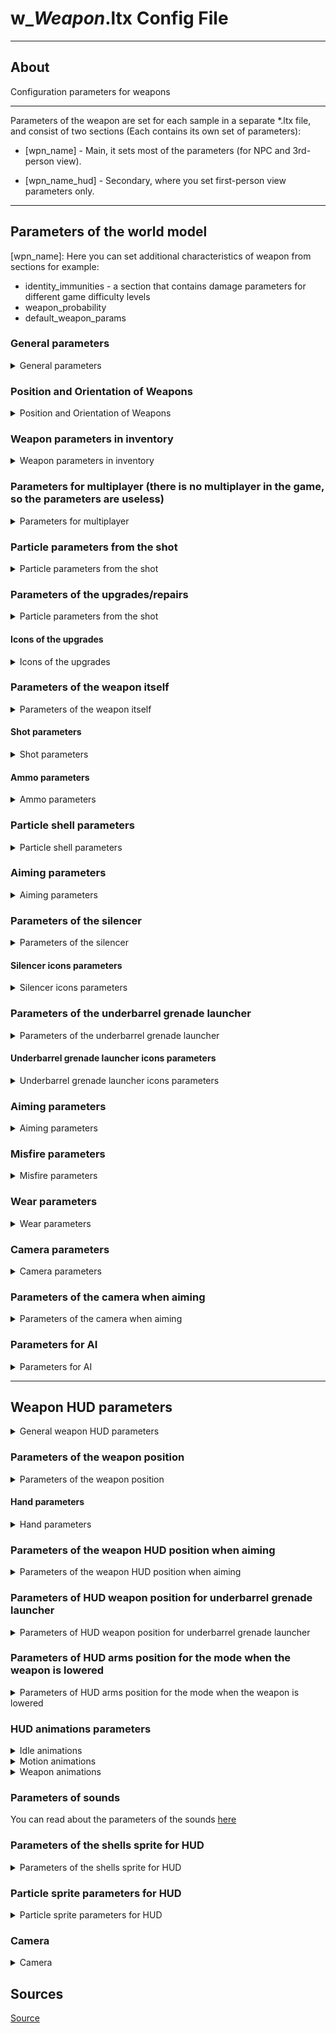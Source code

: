 # w_*Weapon*.ltx Config File

___

## About

Configuration parameters for weapons

___

Parameters of the weapon are set for each sample in a separate *.ltx file, and consist of two sections (Each contains its own set of parameters):

- [wpn_name] - Main, it sets most of the parameters (for NPC and 3rd-person view).

- [wpn_name_hud] - Secondary, where you set first-person view parameters only.

___

## Parameters of the world model

[wpn_name]: Here you can set additional characteristics of weapon from sections for example:

- identity_immunities - a section that contains damage parameters for different game difficulty levels
- weapon_probability
- default_weapon_params

### General parameters

<details>
    <summary>General parameters</summary>

| Parameter Name | Parameter Description | Example value | Parameter Possible Values and their descriptions |
---|---|---|---|
| GroupControlSection |  | spawn_group |  |
| $npc | use NPC of this weapon | on | on (Yes) - off (No) |
| $prefetch | preload queue | 8 |  |
| $spawn | the Weapon Directory in the Level Editor | "weapons\ak-74" | "weapons\ *wpn_name*" |
| scheduled | online/offline switch; Works only for "live" objects with AI | off | on (Yes) - off (No) |
| cform | parameter for dynamic objects; necessary for correct creation of the skeleton model | skeleton |  |
| parent_section |  | wpn_akm |  |
| class | engine weapon class | WP_AK74 | WP_BINOC <br>WP_KNIFE <br>WP_BM16 <br>WP_GROZA <br>WP_SVD <br>WP_AK74 <br>WP_LR300 <br>WP_HPSA <br>WP_PM <br>WP_RG6 <br>WP_RPG7 <br>WP_SHOTG <br>WP_ASHTG <br>WP_MAGAZ <br>WP_SVU <br>WP_USP45 <br>WP_VAL <br>WP_VINT <br>WP_WALTH W_STMGUN |
| animation_slot | animation slot number | 2 | 1 (pistol) <br>2 (automatic rifle) <br>3 (rifle, shotgun) <br>4 (RPG) <br>5 (knife) <br>7 (bolt, grenade) <br>8 (submachine gun with integrated underbarrel grenade launcher) <br>9 (Shotgun) <br>10 (Drum Gun) 13 (binoculars) |
| hand_dependence | determines whether the weapon will be taken with one or two hands | 1 | 0 (no hands) <br>1 (one hand) <br>2 (two hands) |
| single_handed | held with one hand | 0 | 0 (no) <br>1 (yes) |
| default_to_ruck | whether the weapon will be moved to the backpack instead of the slot when picked up | false | true (yes) <br>false (no) |
| sprint_allowed | this line means that you can run with the weapon | true | true (Yes) <br>false (No) |
| kind | The type of item to group into the appropriate section in the Item Spawner | w_rifle |  |
| cost | base price | 28780 | Specified in numbers |
| hud | section with parameters for the hud model of the weapon (1st person view) | wpn_akm_hud | Specifies the name of the section |
| visual | reference to the 3rd person model | dynamics\weapons\wpn_akm\wpn_akm.ogf | Specifies the path to the file |

</details>

### Position and Orientation of Weapons

<details>
    <summary>Position and Orientation of Weapons</summary>

| Parameter Name | Parameter Description | Example value | Parameter Possible Values and their descriptions |
---|---|---|---|
| position | position of the weapon in the hands of the NPC and the headspace when viewed from the 3rd person | -0.026, -0.175, 0.0 | x - left/+right, y + up/down, z - forward/+backward |
| orientation | orientation | how the weapon is rotated in the hands of the NPC and headgear, in the 3rd person view | 0, 0, 0 | x - left/+right, y + up/down, z - forward/+backward |
| fire_point | coordinates of the fire particle from the shot, in the 3rd person view | 0, 0.218, 0.656 | x - left/+right, y + up/down, z - forward/+backward |
| fire_point2 | Coordinates of the fire particle from the shot, when viewed from the 3rd person from the holster | 0, 0.161, 0.583 | x - left/+right, y + up/down, z - forward/+backward |
| strap_bone0 | the name of the first NPC model bone where the weapon is located when hidden | bip01_spine2 | Bone Name |
| strap_bone1 | The name of the second NPC model bone that holds the weapon when hidden | bip01_spine1 | Bone Name |
| strap_position | the position of the weapon on the NPC's back, when viewed from the third person | -0.26, -0.11, 0.25 | x - left/+right, y + up/down, z - forward/+backward |
| strap_orientation | how the weapon is rotated on the NPC's back in 3rd person view | -15, -9, 110 | x - left/+right, y + up/down, z - forward/+backward |

</details>

### Weapon parameters in inventory

<details>
    <summary>Weapon parameters in inventory</summary>

| Parameter name | Parameter description | Example value | Possible parameter values and their descriptions |
---|---|---|---|
| icons_texture |  |  |  |
| inv_grid_height | icon height | 2 | number of 50x50 pixels cells |
| inv_grid_width | icon width | 5 | number of 50x50 pixels cells |
| inv_grid_x | the coordinate of the upper left corner of the icon on a 50x50 pixel grid on the X axis | 35 | number of cells indented to the right |
| inv_grid_y | The coordinate of the upper left corner of the icon on a 50x50 pixel grid on the Y axis | 0 | number of cells indenting downward |
| inv_name | The name in the inventory | st_wpn_akm | Section name, in *.xml files included in the string_table section of gamedata\configs\localization.ltx |
| inv_name_short | short name in the inventory | st_wpn_akm | Section name, in *.xml files included in the string_table section of gamedata\configs\localization.ltx |
| inv_weight | the inventory weight of the unloaded weapon | 3.3 | The number is given in kilograms |
| description | Description in inventory | st_wpn_akm_descr | Section name, in *.xml files included in the string_table section of gamedata\configs\localization.ltx |
| slot | Inventory slot number | 2 | 0 (knife) <br>1 (gun) <br>2 (shotgun, machine gun, rifle, grenade launcher) <br>3 (grenade) <br>4 (binoculars) 5 (bolt) |

</details>

### Parameters for multiplayer (there is no multiplayer in the game, so the parameters are useless)

<details>
    <summary>Parameters for multiplayer</summary>

| Parameter Name | Parameter Description | Example value | Parameter Possible Values and their descriptions |
---|---|---|---|
| weapon_class | is used exclusively for the purchase menu in multiplayer | shotgun - assault_rifle - sniper_rifle - heavy_weapon |
| startup_ammo | startup amount of ammo in multiplayer | The number of rounds of ammunition is indicated |
| kill_msg_x | the coordinate of the upper left corner of the kill icon on the X axis |  |
| kill_msg_y | top-left corner coordinate of the kill icon on the Y axis | |
| kill_msg_width | the width of the kill icon | the value is specified in pixels |
| kill_msg_height | kill icon height | value in pixels |

</details>

### Particle parameters from the shot

<details>
    <summary>Particle parameters from the shot</summary>

| Parameter name | Parameter description | Example value | Possible parameter values and their descriptions |
---|---|---|---|
| flame_particles | gunshot fire particle | weapons\generic_weapon05 | Specifies the path to the file |
| smoke_particles | shot smoke particle | weapons\generic_shoot_00 | Specifies the path to the file |
| light_disabled | flash off when shot | false | true (yes) - false (no) |
| light_color | Parameters for changing the color of the shot fire particle | 0.6, 0.5, 0.3 | RGB Color |
| light_range | the radius of the fire partition from the shot | 5 |  |
| light_time | time of light playback when shot | 0.2 |  |
| light_var_color | Parameter of variation of the color of the fire particle from the shot | 0.05 | RGB Color |
| light_var_range | varies the radius of the fire particle from the shot | 0.5 | Value 60.0 = 10 seconds |

</details>

### Parameters of the upgrades/repairs

<details>
    <summary>Particle parameters from the shot</summary>

| Parameter name | Parameter description | Example value | Possible parameter values and their descriptions |
---|---|---|---|
| upgrades |  | up_gr_firstab_akm, up_gr_seconab_akm, up_gr_thirdab_akm, up_gr_fourtab_akm, up_gr_fifthab_akm, up_gr_fifthcd_akm |  |
| installed_upgrades | installed upgrades |  |  |
| upgrade_scheme | upgrade_scheme | upgrade_scheme_ak74 |  |
| repair_type | item type for repair tools | rifle_7 | pistol - shotgun - rifle_5 - rifle_7 |  |

</details>

#### Icons of the upgrades

<details>
    <summary>Icons of the upgrades</summary>

| Parameter name | Parameter description | Example value | Possible parameter values and their descriptions |
---|---|---|---|
| upgr_icon_x | the X coordinate of the upper left corner of the icon in the repair window | 300 | Specified in pixels |
| upgr_icon_y | top-left corner coordinate of the icon in the Y axis repair window | 0 | Specified in pixels |
| upgr_icon_width | Width of the icon in the repair window | 300 | Specified in pixels |
| upgr_icon_height | icon height in the repair window | 100 | Specified in pixels |

</details>

### Parameters of the weapon itself

<details>
    <summary>Parameters of the weapon itself</summary>

| Parameter name | Parameter description | Example value | Possible parameter values and their descriptions |
---|---|---|---|
| fire_modes | firing modes fire modes | 1, -1 | -1 (automatic) - 1 (single) - 2 (two-shot) - 3 (three-shot) |
| wallmark_section | section of wallmarks that appear on the ground/geometry when exploding |  | Section name (by default it is in the system.ltx file) |
| wm_size | texture size of the mark left on the ground after the explosion |  | The bigger the number, the bigger the mark |
| allow_inertion | whether inertia is enabled |  | true (Yes) - false (No) |
| ph_mass | the weight of the unloaded weapon for the physical engine | 4 | The number is given in kilograms |

</details>

#### Shot parameters

<details>
    <summary>Shot parameters</summary>

| Parameter name | Parameter description | Example value | Possible parameter values and their descriptions |
---|---|---|---|
| hit_impulse | The force that the flying bullet transmits to the victim affects the ragdoll-body behavior | 34 | The more, the farther the body will fly away |
| hit_power | damage dealt | 0.58, 0.58, 0.58, 0.58 | Specifies a value for the level of difficulty in descending order, i.e. from master to beginner |
| hit_type | Type of damage inflicted; used to calculate damage; armor suits (and others) are set to be immune to each type of damage separately | fire_wound | fire_wound (fire damage) - wound (stabbing) - wound_2 (cutting) - explosion (shrapnel damage) |
| fire_distance | effective range of the shot after which the bullet disappears | 900 | Specified in meters |
| bullet_speed | initial bullet speed | 715 | Specified in meters per second |
| rpm | Shooting speed | 600 | Specifies the number of shots per minute |
| rpm_empty_click | Misfire/empty magazine sound frequency | 200 |  |
| fire_dispersion_base | The dispersion (angle of the bullets) introduced by the weapon; affects accuracy; added to the disp_base in actor.ltx | 0.45 | Specified in degrees |
| PDM_disp_accel_factor | Multiplier by which fire_dispersion_base is multiplied when the protagonist runs | 2.5 | Specified in numbers |
| PDM_disp_base | Multiplier by which fire_dispersion_base is multiplied when the protagonist is standing at full height | 1.15 | Specified in numbers |
| PDM_disp_crouch | Multiplier by which fire_dispersion_base is multiplied when the protagonist goes crouched | 1.0 | Specified in numbers |
| PDM_disp_crouch_no_acc | Multiplier by which fire_dispersion_base is multiplied when the protagonist stands still while ducking | 1.0 | Specified in numbers |
| PDM_disp_vel_factor | Multiplier by which fire_dispersion_base is multiplied when the protagonist spins a weapon or runs | 2.5 | Specified in numbers |

</details>

#### Ammo parameters

<details>
    <summary>Ammo parameters</summary>

| Parameter name | Parameter description | Example value | Possible parameter values and their descriptions |
---|---|---|---|
| ammo_class | ammo type for this weapon | ammo_7.62x39_fmj, ammo_7.62x39_fmj_bad, ammo_7.62x39_fmj_verybad, ammo_7.62x39_ap, ammo_7.62x39_ap_bad, ammo_7.62x39_ap_verybad | The names of the ammunition sections are indicated, separated by commas |
| ammo_elapsed | magazine capacity at the moment of spawning | 30 | indicate the value equal to ammo_mag_size |
| ammo_mag_size | ammunition capacity | 30 | The number of bullets is indicated |

</details>

### Particle shell parameters

<details>
    <summary>Particle shell parameters</summary>

| Parameter name | Parameter description | Example value | Possible parameter values and their descriptions |
---|---|---|---|
| shell_point | coordinates of the shell partylock, when viewed from the 3rd person | 0, 0.216, 0.174 | x - left/+right, y + up/down, z - forward/+backward |
| shell_dir | how the shell particle is rotated when viewed from the 3rd person | 0, 0, 0.4 | x - left/+right, y + up/down, z - forward/+backward |
| shell_particles | shell particle | weapons\762x39 | Particles file path relative to particles.xr |

</details>

### Aiming parameters

<details>
    <summary>Aiming parameters</summary>

| Parameter name | Parameter description | Example value | Possible parameter values and their descriptions |
---|---|---|---|
| scopes | Name of the gun sight section | 1p29, kobra, ps01 | Sections to models with these sights are indicated |
| scope_status | Scope status | 0 | 0 (not available) - 1 (built-in) - 2 (removable) |
| scope_zoom_factor | scope magnification | 0 | For the sight specified in the parameter scopes, the value can already be more |

</details>

### Parameters of the silencer

<details>
    <summary>Parameters of the silencer</summary>

| Parameter name | Parameter description | Example value | Possible parameter values and their descriptions |
---|---|---|---|
| silencer_name | Name of the silencer section of the gun | wpn_sil_pbs1 |  |
| silencer_status | silencer status | 2 | 0 (not available) -  1 (built-in) - 2 (removable) |
| silencer_light_color | Parameters for changing the color of the particle of the smoke from the shot from the weapon with silencer | 0.6, 0.5, 0.3 |  |
| silencer_light_range | the radius of the particle of the haze when firing | 0.01 |  |
| silencer_light_time | light time | 0.2 |  |
| silencer_light_var_color | Parameter for varying the color of the particle of smoke from a shot from a weapon with silencer | 0.05 |  |
| silencer_light_var_range | variation of the radius of the particle of the smoke from the shot from the weapon with silencer | 0.5 |  |
| silencer_smoke_particles | particle smoke effect for a shot with silencer | weapons\generic_shoot_00 | Particles file path relative to particles.xr |

</details>

#### Silencer icons parameters

<details>
    <summary>Silencer icons parameters</summary>

| Parameter name | Parameter description | Example value | Possible parameter values and their descriptions |
---|---|---|---|
| silencer_x | the coordinates of the silencer icon superimposed on top of the weapon icon on the X coordinate | 235 | Specified in numbers |
| silencer_y | the coordinates of the silencer icon superimposed over the weapon icon in Y coordinate | 10 | Specified in numbers |

</details>

### Parameters of the underbarrel grenade launcher

<details>
    <summary>Parameters of the underbarrel grenade launcher</summary>

| Parameter name | Parameter description | Example value | Possible parameter values and their descriptions |
---|---|---|---|
| grenade_class | type of underbarrel grenades | ammo_vog-25, ammo_vog-25_bad, ammo_vog-25_verybad |  |
| grenade_launcher_name | name of the section of the underbarrel grenade launcher | wpn_addon_grenade_launcher |  |
| grenade_launcher_status | the status of the underbarrel grenade launcher | 0 | 0 (not available) -  1 (built-in) - 2 (removable) |
| launch_speed | launch speed of the underbarrel grenade launcher | 0 |  |
| grenade_flame_particles | particle of the fire from the underbarrel grenade launcher | weapons\generic_weapon01 | Particles file path relative to particles.xr |

</details>

#### Underbarrel grenade launcher icons parameters

<details>
    <summary>Underbarrel grenade launcher icons parameters</summary>

| Parameter name | Parameter description | Example value | Possible parameter values and their descriptions |
---|---|---|---|
| grenade_launcher_x | grenade launcher icon coordinates superimposed over the weapon icon on the X coordinate | 127 | Specified in numbers |
| grenade_launcher_y | grenade_launcher icon coordinates superimposed over the weapon icon on the Y coordinate | 18 | Specified in numbers |

</details>

### Aiming parameters

<details>
    <summary>Aiming parameters</summary>

| Parameter name | Parameter description | Example value | Possible parameter values and their descriptions |
---|---|---|---|
| use_aim_bullet | whether the first bullet fired after a long period of inactivity will fly exactly into the crosshair | false | true (Yes) - false (No) |
| time_to_aim | the time of inactivity after which the use_aim_bullet is triggered | 0.0 |  |
| zoom_dof |  | 0.5, 1.0, 180 |  |
| zoom_enabled | the ability to aim | true | true (Yes) - false (No) |
| zoom_rotate_time | the speed at which the weapon goes to the "aiming" state, in seconds | 0.25 | Specified in seconds |
| reload_dof |  | 0.0, 0.5, 5, 2 |  |
| control_inertion_factor | Usability; aka inertia; affects how easily the weapon can be controlled with the mouse | 1.0f |  |
| crosshair_inertion |  | 5.8 |  |

</details>

### Misfire parameters

<details>
    <summary>Misfire parameters</summary>

| Parameter name | Parameter description | Example value | Possible parameter values and their descriptions |
---|---|---|---|
| misfire_probability | misfire_probability | maximum wear probability | 0.005 | 0 (never jams) - 1 (always jams) |
| misfire_start_condition | the wear at which there is a chance of misfire | 0.7 |  |
| misfire_start_prob | misfire chance of misfire when wear is greater than misfireStartCondition | 0.007 |  |
| misfire_end_condition | the chance of misfire when worn out is greater than misfireEndCondition | 0.05 |  |
| misfire_end_prob | wear rate at which the chance of misfire becomes constant | 0.11 |  |

</details>

### Wear parameters

<details>
    <summary>Wear parameters</summary>

| Parameter name | Parameter description | Example value | Possible parameter values and their descriptions |
---|---|---|---|
| condition_queue_shot_dec | condition_shot_dec | 0.0008 |  |
| condition_shot_dec | increase wear on each shot | 0.0008 | 0 (no wear) - 1 (maximum wear) |
| fire_dispersion_condition_factor | the effect of wear on the variance of the weapon as a percentage | 0.001 |  |

</details>

### Сamera parameters

<details>
    <summary>Сamera parameters</summary>

| Parameter name | Parameter description | Example value | Possible parameter values and their descriptions |
---|---|---|---|
| cam_return | Whether to return the camera to its original position | 0 |  |
| cam_relax_speed | camera return speed | 10 |  |
| cam_dispersion | angle increase with each shot | 0.762 |  |
| cam_dispersion_frac | barrel will rise by cam_dispersion*cam_dispersion_frac +- cam_dispersion*(1-cam_dispersion_frac) | 1.0 |  |
| cam_dispersion_inc | increase cam_dispersion with each shot | 0.0725 |  |
| cam_max_angle | maximum vertical recoil angle | 50.0 |  |
| cam_max_angle_horz | maximum horizontal recoil angle | 50.0 |  |
| cam_step_angle_horz | barrel shift horizontally during firing | 1.38 |  |

</details>

### Parameters of the camera when aiming

<details>
    <summary>Parameters of the camera when aiming</summary>

| Parameter name | Parameter description | Example value | Possible parameter values and their descriptions |
---|---|---|---|
| zoom_cam_relax_speed | similar to the return speed of the camera in the aiming mode | 10 |  |
| zoom_cam_dispersion | Similar to cam_dispersion in the aiming mode | 0.732 |  |
| zoom_cam_dispersion_frac | Similar to cam_dispersion_frac in aiming mode | 0.7 |  |
| zoom_cam_dispersion_inc | Similar to cam_dispersion_inc in aiming mode | 0.0625 |  |
| zoom_cam_max_angle | Similar to cam_max_angle in aiming mode | 50.0 |  |
| zoom_cam_max_angle_horz | Similar to cam_max_angle_horz in aiming mode | 50.0 |  |
| zoom_cam_step_angle_horz | Similar to cam_step_angle_horz in aiming mode | 1.28 |  |

</details>

### Parameters for AI

<details>
    <summary>Parameters for AI</summary>

| Parameter name | Parameter description | Example value | Possible parameter values and their descriptions |
---|---|---|---|
| ef_main_weapon_type | NPC weapon type | 2 | 0 - pistol<br> 1 -shotgun<br> 2 - assault rifle<br> 3 - rifle<br> 4 - grenade launcher<br> |
| ef_weapon_type | NPC fire mode | 8 | 5 - fire single shots<br> 6 - fire in bursts<br> 7 - aim and fire single shots<br> 8 - aim and fire (sniper)<br> 9 - grenade launcher |
| cam_relax_speed_ai |  | 360 |  |
| zoom_cam_relax_speed_ai |  | 360 |  |
| holder_fov_modifier | NPC angle of view multiplier (eye_fov) with this weapon | 1.0 | Specified in numbers |
| holder_range_modifier | NPC range multiplier (eye_range) with this weapon | 1.0 | Specified in numbers |
| min_radius |  |  |  |
| max_radius |  |  |  |

</details>

___

## Weapon HUD parameters

<details>
    <summary>General weapon HUD parameters</summary>

[wpn_*weapon name*_hud]:

| Parameter name | Parameter description | Example value | Possible parameter values and their descriptions |
---|---|---|---|
| item_visual | Weapon hud-model; 1st person view | anomaly_weapons\wpn_akm\wpn_akm_hud.ogf | File path relative to the gamedata\meshes folder |
| attach_place_idx |  | 0 |  |
| zoom_hide_crosshair | whether to remove the crosshair when aiming | true | true (Yes) - false (No) |

</details>

### Parameters of the weapon position

<details>
    <summary>Parameters of the weapon position</summary>

| Parameter name | Parameter description | Example value | Possible parameter values and their descriptions |
---|---|---|---|
| item_position | weapon position in relation to the arms | 0, 0, 0 | x - left/+right, y + up/down, z - forward/+backward |
| item_orientation | weapon orientation in relation to the arms | 0, 0, 0 | x - left/+right, y + up/down, z - forward/+backward |

</details>

#### Hand parameters

<details>
    <summary>Hand parameters</summary>

| Parameter name | Parameter description | Example value | Possible parameter values and their descriptions |
---|---|---|---|
| hands_position | Hands and weapon position | -0.072, -0.15, 0.1 | x - left/+right, y + up/down, z - forward/+backward |
| hands_position_16x9 | Hands and weapon position for 16x9 monitors | -0.072, -0.15, 0.1 | x - left/+right, y + up/down, z - forward/+backward |
| hands_orientation | direction (orientation) of the hands and arms | 0.55, 2.39, 0.15 | x - left/+right, y + up/down, z - forward/+backward |
| hands_orientation_16x9 | direction (orientation) of arms and weapons for 16x9 monitors | 0.55, 2.39, 0.15 | x - left/+right, y + up/down, z - forward/+backward |

</details>

### Parameters of the weapon HUD position when aiming

<details>
    <summary>Parameters of the weapon HUD position when aiming</summary>

| Parameter name | Parameter description | Example value | Possible parameter values and their descriptions |
---|---|---|---|
| aim_hud_offset_pos | aiming shift | -0.0818, 0.05494, -0.25 | x - left/+right, y + up/down, z - forward/+backward |
| aim_hud_offset_pos_16x9 | aiming hand shift for 16x9 monitors | -0.0818, 0.05494, -0.25 | x - left/+right, y + up/down, z - forward/+backward |
| aim_hud_offset_rot | orientation of the arms with the weapon when aiming | 0.0407, 0.00886, -0.00495 | x - left/+right, y + up/down, z - forward/+backward |
| aim_hud_offset_rot_16x9 | aiming hand orientation for 16x9 monitors | 0.0407, 0.00886, -0.00495 | x - left/+right, y + up/down, z - forward/+backward |

</details>

### Parameters of HUD weapon position for underbarrel grenade launcher

<details>
    <summary>Parameters of HUD weapon position for underbarrel grenade launcher</summary>

| Parameter name | Parameter description | Example value | Possible parameter values and their descriptions |
---|---|---|---|
| gl_hud_offset_pos | gun arm displacement when aiming from the holster | -0.0491, 0.005, -0.155 | x - left/+right, y + up/down, z - forward/+backward |
| gl_hud_offset_pos_16x9 | gun hand offset when aiming from the arming cradle for 16x9 monitors | -0.0491, 0.005, -0.155 | x - left/+right, y + up/down, z - forward/+backward |
| gl_hud_offset_rot | the orientation of the arms with the weapon when aiming from the arming cube | -0.067, 0.0063, -0.02 | x - left/+right, y + up/down, z - forward/+backward |
| gl_hud_offset_rot_16x9 | orientation of the arms with weapon when aiming from the arming cube for 16x9 monitors | -0.067, 0.0063, -0.02 | x - left/+right, y + up/down, z - forward/+backward |

</details>

### Parameters of HUD arms position for the mode when the weapon is lowered

<details>
    <summary>Parameters of HUD arms position for the mode when the weapon is lowered</summary>

| Parameter name | Parameter description | Example value | Possible parameter values and their descriptions |
---|---|---|---|
| lean_hud_offset_pos | The offset of the arms with the weapon when the weapon is lowered | 0, 0, 0 | x - left/+right, y + up/down, z - forward/+backward |
| lean_hud_offset_rot | orientation of the arms with the weapon down | 0, 0, 0 | x - left/+right, y + up/down, z - forward/+backward |

</details>

### HUD animations parameters

<details>
    <summary>Idle animations</summary>

| Parameter name | Parameter description | Example value | Possible parameter values and their descriptions |
---|---|---|---|
| anm_idle | Idle animation |  |
| anm_idle_empty | Idle animation of an empty magazine |  |
| anm_idle_aim | Idle animation in aiming mode |  |
| anm_idle_g | Idle animation of a grenade launcher |  |
| anm_idle_g_aim | grenade launcher targeting animation |  |
| anm_idle_w_gl | Idle animation with grenade launcher attached to the weapon |  |
| anm_idle_w_gl_aim | Idle animation with a grenade launcher attached to the weapon when aiming |  |

</details>

<details>
    <summary>Motion animations</summary>

| Parameter name | Parameter description | Example value | Possible parameter values and their descriptions |
---|---|---|---|
| anm_idle_aim_moving | animation in the aiming mode when moving | The name of the corresponding animation |
| anm_idle_aim_moving_crouch | Animation in the aiming mode when moving in a crouch | The name of the corresponding animation |
| anm_idle_moving | motion animation | The name of the corresponding animation |
| anm_idle_moving_empty | motion animation with an empty magazine | The name of the corresponding animation |
| anm_idle_moving_crouch_g_aim | crouch walking animation with a grenade launcher attached to the weapon | The name of the corresponding animation |
| anm_idle_moving_crouch_w_gl_aim | animate walking while crouching with a grenade launcher attached to the weapon while aiming | The name of the corresponding animation |
| anm_idle_moving_g |  | The name of the corresponding animation |
| anm_idle_moving_g_aim |  | The name of the corresponding animation |
| anm_idle_moving_w_gl | the walking animation with a grenade launcher attached to the weapon | The name of the corresponding animation |
| anm_idle_moving_w_gl_aim | animate walking with a grenade launcher attached to the weapon while aiming | The name of the corresponding animation |
| anm_idle_sprint | Running animation | The name of the corresponding animation |
| anm_idle_sprint_empty | Running animation with an empty magazine | The name of the corresponding animation |
| anm_idle_sprint_g | The name of the corresponding animation |
| anm_idle_sprint_w_gl | running animation with a grenade launcher attached | The name of the corresponding animation |
| anm_hide | hiding animation | The name of the corresponding animation |
| anm_hide_empty | Hiding animation with an empty magazine | The name of the corresponding animation |
| anm_hide_g| | The name of the corresponding animation |
| anm_hide_w_gl | a hiding animation with an attached grenade launcher | The name of the corresponding animation |
| anm_show | show animation | The name of the corresponding animation |
| anm_show_empty | Show animation with an empty magazine | The name of the corresponding animation |
| anm_show_g |  | The name of the corresponding animation |
| anm_show_w_gl | show animation of pulling out a weapon with a grenade launcher attached | The name of the corresponding animation |
| anm_bore | Boredom animation | The name of the corresponding animation |

</details>

<details>
    <summary>Weapon animations</summary>

| Parameter name | Parameter description | Example value | Possible parameter values and their descriptions |
---|---|---|---|
| anm_reload | Reloading (When there is still a bullet in the chamber) | The name of the corresponding animation |
| anm_reload_empty | Reloading | The name of the corresponding animation |
| anm_reload_g | grenade launcher reload  | The name of the corresponding animation |
| anm_reload_w_gl | reloading of the weapon with a grenade launcher attached | The name of the corresponding animation |
| anm_shots | Shot animation | The name of the corresponding animation |
| anm_shot_l | Last shot animation | The name of the corresponding animation |
| anm_shots_g | underbarrel grenade launcher shot animation | The name of the corresponding animation |
| anm_shots_w_gl | underbarrel grenade launcher shot animation | The name of the corresponding animation |
| anm_switch | Animation of switching to alternate firing mode | The name of the corresponding animation |
| anm_switch_g | Animation of switching to underbarrel grenade launcher firing mode | The name of the corresponding animation |

</details>

### Parameters of sounds

You can read about the parameters of the sounds [here](weapon_sounds.ltx.md)

### Parameters of the shells sprite for HUD

<details>
    <summary>Parameters of the shells sprite for HUD</summary>

| Parameter name | Parameter description | Example value | Possible parameter values and their descriptions |
---|---|---|---|
| shell_bone | bone which will be considered the origin of coordinates for the shell sprite in 1st person view | wpn_body | Bone Name |
| shell_dir | the offset parameter of the shells after departure, in 1st person view | 0, 1, 0 | x - left/+right, y + up/down, z - forward/+backward |
| shell_point | Coordinates of the bullets ejection point in 1st person view | 0, 0.064, 0.19 | x - left/+right, y + up/down, z - forward/+backward |

</details>

### Particle sprite parameters for HUD

<details>
    <summary>Particle sprite parameters for HUD</summary>

| Parameter name | Parameter description | Example value | Possible parameter values and their descriptions |
---|---|---|---|
| fire_bone | the name of the fire particle bone of the weapon hud-model | wpn_body | Bone Name |
| fire_bone2 |  | wpn_body | Bone Name |
| fire_point | coordinates of the fire particle, when viewed from the 1st person | 0, 0.051841, 0.535482 | x - left/+right, y + up/down, z - forward/+backward |
| fire_point2 | Coordinates of the fire particles, when viewed from the 1st person when firing the underbarrel grenade launcher | 0, -0.011, 0.553 | x - left/+right, y + up/down, z - forward/+backward |

</details>

### Camera

<details>
    <summary>Camera</summary>

| Parameter name | Parameter description | Example value | Possible parameter values and their descriptions |
---|---|---|---|
| freeelook_z_offset_mul | Сamera displacement along the z-axis when the camera moves freely | 0.4 |  |

</details>

## Sources

[Source](https://modfaq.ru/%D0%9F%D0%B0%D1%80%D0%B0%D0%BC%D0%B5%D1%82%D1%80%D1%8B_%D0%BE%D1%80%D1%83%D0%B6%D0%B8%D1%8F)
